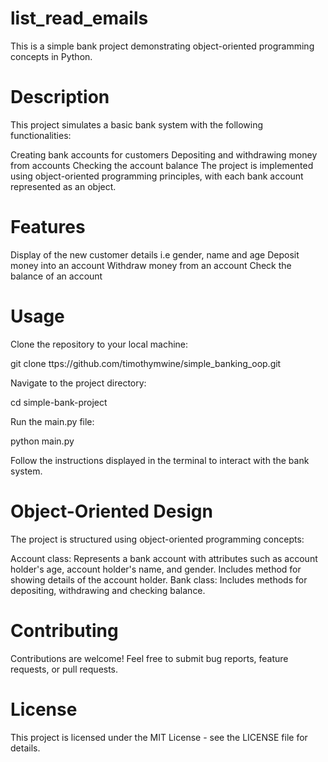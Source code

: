 # list_read_emails
This is a simple bank project demonstrating object-oriented programming concepts in Python.

# Description
This project simulates a basic bank system with the following functionalities:

Creating bank accounts for customers
Depositing and withdrawing money from accounts
Checking the account balance
The project is implemented using object-oriented programming principles, with each bank account represented as an object.

# Features
Display of the new customer details i.e gender, name and age
Deposit money into an account
Withdraw money from an account
Check the balance of an account

# Usage
Clone the repository to your local machine:

git clone ttps://github.com/timothymwine/simple_banking_oop.git

Navigate to the project directory:

cd simple-bank-project

Run the main.py file:

python main.py

Follow the instructions displayed in the terminal to interact with the bank system.

# Object-Oriented Design
The project is structured using object-oriented programming concepts:

Account class: Represents a bank account with attributes such as account holder's age, account holder's name, and gender. Includes method for showing details of the account holder.
Bank class: Includes methods for depositing, withdrawing and checking balance.

# Contributing
Contributions are welcome! Feel free to submit bug reports, feature requests, or pull requests.

# License
This project is licensed under the MIT License - see the LICENSE file for details.

